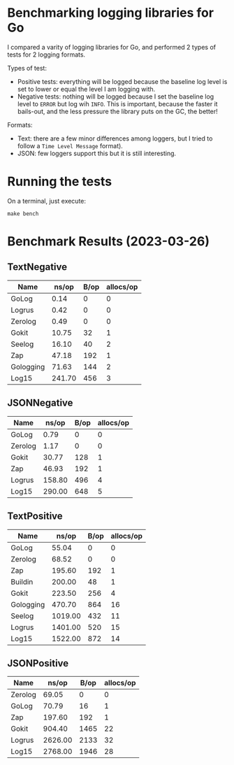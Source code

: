 # Benchmarking logging libraries for Go

I compared a varity of logging libraries for Go, and performed 2 types of tests
for 2 logging formats.

Types of test:

- Positive tests: everything will be logged because the baseline log level is
  set to lower or equal the level I am logging with.
- Negative tests: nothing will be logged because I set the baseline log level
  to ```ERROR``` but log wih ```INFO```. This is important, because the faster
  it bails-out, and the less pressure the library puts on the GC, the better!

Formats:

- Text: there are a few minor differences among loggers, but I tried to follow
  a ```Time Level Message``` format).
- JSON: few loggers support this but it is still interesting.

# Running the tests

On a terminal, just execute:

```shell
make bench

```

# Benchmark Results (2023-03-26)
## TextNegative
| Name | ns/op | B/op | allocs/op |
| --------- | --------- | --------- | --------- |
| GoLog | 0.14 | 0 | 0 |
| Logrus | 0.42 | 0 | 0 |
| Zerolog | 0.49 | 0 | 0 |
| Gokit | 10.75 | 32 | 1 |
| Seelog | 16.10 | 40 | 2 |
| Zap | 47.18 | 192 | 1 |
| Gologging | 71.63 | 144 | 2 |
| Log15 | 241.70 | 456 | 3 |

## JSONNegative
| Name | ns/op | B/op | allocs/op |
| --------- | --------- | --------- | --------- |
| GoLog | 0.79 | 0 | 0 |
| Zerolog | 1.17 | 0 | 0 |
| Gokit | 30.77 | 128 | 1 |
| Zap | 46.93 | 192 | 1 |
| Logrus | 158.80 | 496 | 4 |
| Log15 | 290.00 | 648 | 5 |

## TextPositive
| Name | ns/op | B/op | allocs/op |
| --------- | --------- | --------- | --------- |
| GoLog | 55.04 | 0 | 0 |
| Zerolog | 68.52 | 0 | 0 |
| Zap | 195.60 | 192 | 1 |
| Buildin | 200.00 | 48 | 1 |
| Gokit | 223.50 | 256 | 4 |
| Gologging | 470.70 | 864 | 16 |
| Seelog | 1019.00 | 432 | 11 |
| Logrus | 1401.00 | 520 | 15 |
| Log15 | 1522.00 | 872 | 14 |

## JSONPositive
| Name | ns/op | B/op | allocs/op |
| --------- | --------- | --------- | --------- |
| Zerolog | 69.05 | 0 | 0 |
| GoLog | 70.79 | 16 | 1 |
| Zap | 197.60 | 192 | 1 |
| Gokit | 904.40 | 1465 | 22 |
| Logrus | 2626.00 | 2133 | 32 |
| Log15 | 2768.00 | 1946 | 28 |

